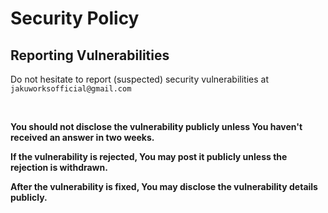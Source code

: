  # Security Policy

## Reporting Vulnerabilities

Do not hesitate to report (suspected) security vulnerabilities at `jakuworksofficial@gmail.com`

<br>

**You should not disclose the vulnerability publicly unless You haven't received an answer in two weeks.**

**If the vulnerability is rejected, You may post it publicly unless the rejection is withdrawn.**

**After the vulnerability is fixed, You may disclose the vulnerability details publicly.**

